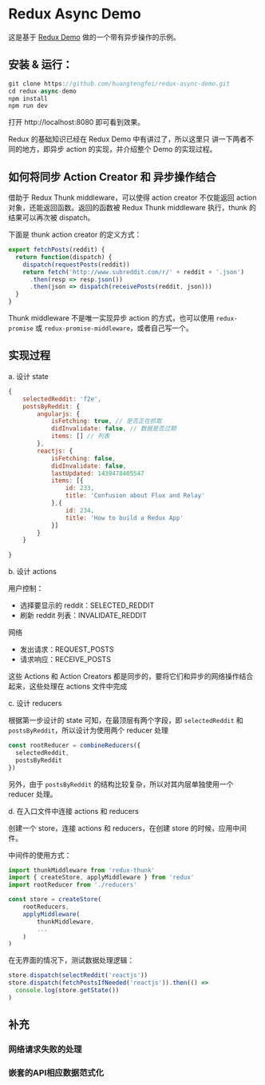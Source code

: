 # Redux Async Demo

这是基于 [Redux Demo][1] 做的一个带有异步操作的示例。

## 安装 & 运行：

```javascript
git clone https://github.com/huangtengfei/redux-async-demo.git
cd redux-async-demo
npm install
npm run dev
```

打开 http://localhost:8080 即可看到效果。

Redux 的基础知识已经在 Redux Demo 中有讲过了，所以这里只 讲一下两者不同的地方，即异步 action 的实现，并介绍整个 Demo 的实现过程。

## 如何将同步 Action Creator 和 异步操作结合

借助于 Redux Thunk middleware，可以使得 action creator 不仅能返回 action 对象，还能返回函数。返回的函数被 Redux Thunk middleware 执行，thunk 的结果可以再次被 dispatch。

下面是 thunk action creator 的定义方式：

```javascript
export fetchPosts(reddit) {
  return function(dispatch) {
    dispatch(requestPosts(reddit))
    return fetch('http://www.subreddit.com/r/' + reddit + '.json')
      .then(resp => resp.json())
      .then(json => dispatch(receivePosts(reddit, json)))
  }
}
```

Thunk middleware 不是唯一实现异步 action 的方式，也可以使用 `redux-promise` 或 `redux-promise-middleware`，或者自己写一个。

## 实现过程

a. 设计 state

```javascript
{
    selectedReddit: 'f2e',
    postsByReddit: {
        angularjs: {
            isFetching: true, // 是否正在抓取
            didInvalidate: false, // 数据是否过期
            items: [] // 列表
        },
        reactjs: {
            isFetching: false,
            didInvalidate: false,
            lastUpdated: 1439478405547
            items: [{
                id: 233,
                title: 'Confusion about Flux and Relay'
            },{
                id: 234,
                title: 'How to build a Redux App'
            }]
        }
    }
    
}
```

b. 设计 actions

用户控制：

 - 选择要显示的 reddit：SELECTED_REDDIT
 - 刷新 reddit 列表：INVALIDATE_REDDIT

网络

 - 发出请求：REQUEST_POSTS
 - 请求响应：RECEIVE_POSTS

这些 Actions 和 Action Creators 都是同步的，要将它们和异步的网络操作结合起来，这些处理在 actions 文件中完成

c. 设计 reducers

根据第一步设计的 state 可知，在最顶层有两个字段，即 `selectedReddit` 和 `postsByReddit`，所以设计为使用两个 reducer 处理

```javascript
const rootReducer = combineReducers({
  selectedReddit,
  postsByReddit
})
```

另外，由于 `postsByReddit` 的结构比较复杂，所以对其内层单独使用一个 reducer 处理。

d. 在入口文件中连接 actions 和 reducers

创建一个 store，连接 actions 和 reducers，在创建 store 的时候，应用中间件。

中间件的使用方式：

```javascript
import thunkMiddleware from 'redux-thunk'
import { createStore, applyMiddleware } from 'redux'
import rootReducer from './reducers'

const store = createStore(
    rootReducers,
    applyMiddleware(
        thunkMiddleware,
        ...
    )
)
```

在无界面的情况下，测试数据处理逻辑：

```javascript
store.dispatch(selectReddit('reactjs'))
store.dispatch(fetchPostsIfNeeded('reactjs')).then(() =>
  console.log(store.getState())
)
```

## 补充

### 网络请求失败的处理

### 嵌套的API相应数据范式化

  [1]: https://github.com/huangtengfei/redux-demo